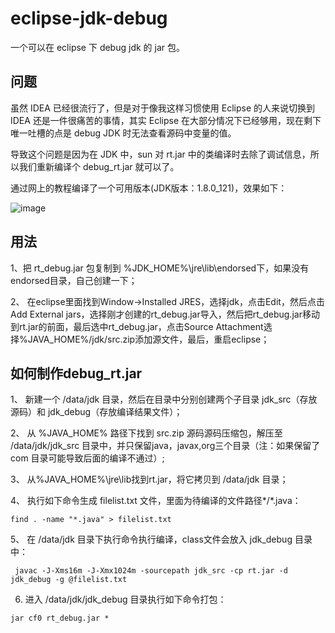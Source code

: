 # eclipse-jdk-debug

一个可以在 eclipse 下 debug jdk 的 jar 包。

## 问题
虽然 IDEA 已经很流行了，但是对于像我这样习惯使用 Eclipse 的人来说切换到 IDEA 还是一件很痛苦的事情，其实 Eclipse 在大部分情况下已经够用，现在剩下唯一吐槽的点是 debug JDK 时无法查看源码中变量的值。

导致这个问题是因为在 JDK 中，sun 对 rt.jar 中的类编译时去除了调试信息，所以我们重新编译个 debug_rt.jar 就可以了。

通过网上的教程编译了一个可用版本(JDK版本：1.8.0_121)，效果如下：

![image](https://user-images.githubusercontent.com/1752994/109802193-795d7180-7c5a-11eb-8610-97898e2d633a.png)


## 用法

1、把 rt_debug.jar 包复制到 %JDK_HOME%\jre\lib\endorsed下，如果没有endorsed目录，自己创建一下；

2、 在eclipse里面找到Window->Installed JRES，选择jdk，点击Edit，然后点击Add External jars，选择刚才创建的rt_debug.jar导入，然后把rt_debug.jar移动到rt.jar的前面，最后选中rt_debug.jar，点击Source Attachment选择%JAVA_HOME%/jdk/src.zip添加源文件，最后，重启eclipse；

## 如何制作debug_rt.jar

1、 新建一个 /data/jdk 目录，然后在目录中分别创建两个子目录 jdk_src（存放源码）和 jdk_debug（存放编译结果文件）；

2、 从 %JAVA_HOME% 路径下找到 src.zip 源码源码压缩包，解压至 /data/jdk/jdk_src 目录中，并只保留java，javax,org三个目录（注：如果保留了 com 目录可能导致后面的编译不通过）;

3、 从%JAVA_HOME%\jre\lib找到rt.jar，将它拷贝到 /data/jdk 目录；

4、 执行如下命令生成 filelist.txt 文件，里面为待编译的文件路径*/*.java： 

```find . -name "*.java" > filelist.txt ``` 

5、 在 /data/jdk 目录下执行命令执行编译，class文件会放入 jdk_debug 目录中：

``` javac -J-Xms16m -J-Xmx1024m -sourcepath jdk_src -cp rt.jar -d jdk_debug -g @filelist.txt``` 

6. 进入 /data/jdk/jdk_debug 目录执行如下命令打包：

``` jar cf0 rt_debug.jar * ```
